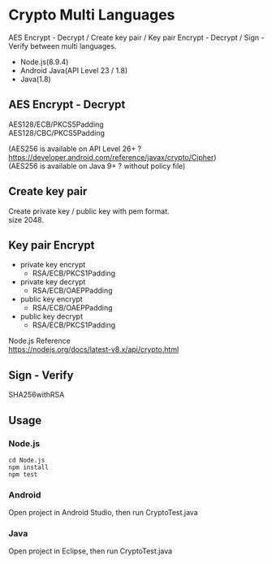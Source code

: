 # Crypto Multi Languages

AES Encrypt - Decrypt / Create key pair / Key pair Encrypt - Decrypt / Sign - Verify between multi languages.  

 - Node.js(8.9.4)
 - Android Java(API Level 23 / 1.8)
 - Java(1.8)

## AES Encrypt - Decrypt
AES128/ECB/PKCS5Padding  
AES128/CBC/PKCS5Padding  

(AES256 is available on API Level 26+ ? https://developer.android.com/reference/javax/crypto/Cipher)  
(AES256 is available on Java 9+ ? without policy file)

## Create key pair
Create private key / public key with pem format.  
size 2048.  

## Key pair Encrypt

 - private key encrypt  
    - RSA/ECB/PKCS1Padding
 - private key decrypt
    - RSA/ECB/OAEPPadding
 - public key encrypt
    - RSA/ECB/OAEPPadding
 - public key decrypt
    - RSA/ECB/PKCS1Padding

Node.js Reference  
https://nodejs.org/docs/latest-v8.x/api/crypto.html  

## Sign - Verify
SHA256withRSA

## Usage
### Node.js

```
cd Node.js
npm install
npm test
```

### Android
Open project in Android Studio, then run CryptoTest.java  

### Java  
Open project in Eclipse, then run CryptoTest.java  
